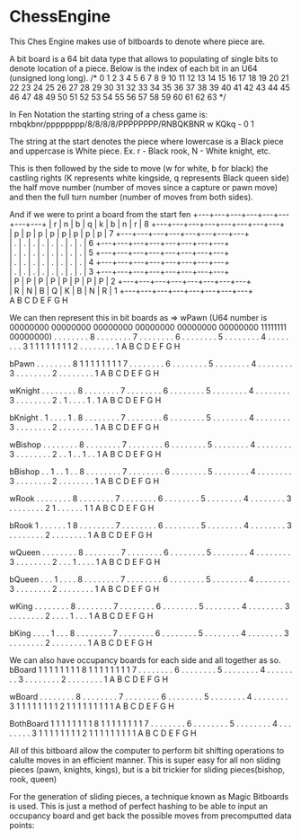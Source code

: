 # ChessEngine

This Ches Engine makes use of bitboards to denote where piece are.

A bit board is a 64 bit data type that allows to populating of single bits to denote location of a piece.
Below is the index of each bit in an U64 (unsigned long long).
/*
    0   1  2  3  4  5  6  7
    8   9 10 11 12 13 14 15
    16 17 18 19 20 21 22 23 
    24 25 26 27 28 29 30 31 
    32 33 34 35 36 37 38 39 
    40 41 42 43 44 45 46 47 
    48 49 50 51 52 53 54 55 
    56 57 58 59 60 61 62 63 
*/

In Fen Notation the starting string of a chess game is:
    rnbqkbnr/pppppppp/8/8/8/8/PPPPPPPP/RNBQKBNR w KQkq - 0 1

The string at the start denotes the piece where lowercase is a Black piece and uppercase is White piece.
    Ex. r - Black rook, N - White knight, etc.
    
This is then followed by the side to move (w for white, b for black) 
    the castling rights (K represents white kingside, q represents Black queen side)
    the half move number (number of moves since a capture or pawn move)
    and then the full turn number (number of moves from both sides).
    

And if we were to print a board from the start fen 
+---+---+---+---+---+---+---+---+ 
| r | n | b | q | k | b | n | r | 8 
+---+---+---+---+---+---+---+---+   
| p | p | p | p | p | p | p | p | 7 
+---+---+---+---+---+---+---+---+   
| . | . | . | . | . | . | . | . | 6 
+---+---+---+---+---+---+---+---+   
| . | . | . | . | . | . | . | . | 5 
+---+---+---+---+---+---+---+---+   
| . | . | . | . | . | . | . | . | 4 
+---+---+---+---+---+---+---+---+   
| . | . | . | . | . | . | . | . | 3 
+---+---+---+---+---+---+---+---+   
| P | P | P | P | P | P | P | P | 2 
+---+---+---+---+---+---+---+---+   
| R | N | B | Q | K | B | N | R | 1 
+---+---+---+---+---+---+---+---+   
  A   B   C   D   E   F   G   H    


We can then represent this in bit boards as =>
wPawn (U64 number is 00000000 00000000 00000000 00000000 00000000 00000000 11111111 00000000)
. . . . . . . .    8
. . . . . . . .    7
. . . . . . . .    6
. . . . . . . .    5
. . . . . . . .    4
. . . . . . . .    3
1 1 1 1 1 1 1 1    2
. . . . . . . .    1
A B C D E F G H


bPawn
. . . . . . . .    8
1 1 1 1 1 1 1 1    7
. . . . . . . .    6
. . . . . . . .    5
. . . . . . . .    4
. . . . . . . .    3
. . . . . . . .    2
. . . . . . . .    1
A B C D E F G H


wKnight
. . . . . . . .    8
. . . . . . . .    7
. . . . . . . .    6
. . . . . . . .    5
. . . . . . . .    4
. . . . . . . .    3
. . . . . . . .    2
. 1 . . . . 1 .    1
A B C D E F G H


bKnight
. 1 . . . . 1 .    8
. . . . . . . .    7
. . . . . . . .    6
. . . . . . . .    5
. . . . . . . .    4
. . . . . . . .    3
. . . . . . . .    2
. . . . . . . .    1
A B C D E F G H


wBishop
. . . . . . . .    8
. . . . . . . .    7
. . . . . . . .    6
. . . . . . . .    5
. . . . . . . .    4
. . . . . . . .    3
. . . . . . . .    2
. . 1 . . 1 . .    1
A B C D E F G H


bBishop
. . 1 . . 1 . .    8
. . . . . . . .    7
. . . . . . . .    6
. . . . . . . .    5
. . . . . . . .    4
. . . . . . . .    3
. . . . . . . .    2
. . . . . . . .    1
A B C D E F G H


wRook
. . . . . . . .    8
. . . . . . . .    7
. . . . . . . .    6
. . . . . . . .    5
. . . . . . . .    4
. . . . . . . .    3
. . . . . . . .    2
1 . . . . . . 1    1
A B C D E F G H


bRook
1 . . . . . . 1    8
. . . . . . . .    7
. . . . . . . .    6
. . . . . . . .    5
. . . . . . . .    4
. . . . . . . .    3
. . . . . . . .    2
. . . . . . . .    1
A B C D E F G H


wQueen
. . . . . . . .    8
. . . . . . . .    7
. . . . . . . .    6
. . . . . . . .    5
. . . . . . . .    4
. . . . . . . .    3
. . . . . . . .    2
. . . 1 . . . .    1
A B C D E F G H


bQueen
. . . 1 . . . .    8
. . . . . . . .    7
. . . . . . . .    6
. . . . . . . .    5
. . . . . . . .    4
. . . . . . . .    3
. . . . . . . .    2
. . . . . . . .    1
A B C D E F G H


wKing
. . . . . . . .    8
. . . . . . . .    7
. . . . . . . .    6
. . . . . . . .    5
. . . . . . . .    4
. . . . . . . .    3
. . . . . . . .    2
. . . . 1 . . .    1
A B C D E F G H


bKing
. . . . 1 . . .    8
. . . . . . . .    7
. . . . . . . .    6
. . . . . . . .    5
. . . . . . . .    4
. . . . . . . .    3
. . . . . . . .    2
. . . . . . . .    1
A B C D E F G H


We can also have occupancy boards for each side and all together as so.
bBoard
1 1 1 1 1 1 1 1    8
1 1 1 1 1 1 1 1    7
. . . . . . . .    6
. . . . . . . .    5
. . . . . . . .    4
. . . . . . . .    3
. . . . . . . .    2
. . . . . . . .    1
A B C D E F G H


wBoard
. . . . . . . .    8
. . . . . . . .    7
. . . . . . . .    6
. . . . . . . .    5
. . . . . . . .    4
. . . . . . . .    3
1 1 1 1 1 1 1 1    2
1 1 1 1 1 1 1 1    1
A B C D E F G H


BothBoard
1 1 1 1 1 1 1 1    8
1 1 1 1 1 1 1 1    7
. . . . . . . .    6
. . . . . . . .    5
. . . . . . . .    4
. . . . . . . .    3
1 1 1 1 1 1 1 1    2
1 1 1 1 1 1 1 1    1
A B C D E F G H


All of this bitboard allow the computer to perform bit shifting operations to calulte moves in an efficient manner.
This is super easy for all non sliding pieces (pawn, knights, kings), but is a bit trickier for sliding pieces(bishop, rook, queen)

For the generation of sliding pieces, a technique known as Magic Bitboards is used. 
    This is just a method of perfect hashing to be able to input an occupancy board and get back the possible moves from precomputted data points:
